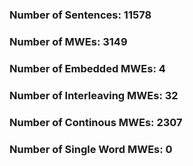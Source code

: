 ### Number of Sentences: 11578
### Number of MWEs: 3149

### Number of Embedded MWEs: 4

### Number of Interleaving MWEs: 32

### Number of Continous MWEs: 2307

### Number of Single Word MWEs: 0